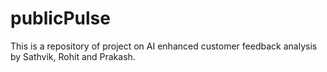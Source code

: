 # publicPulse
This is a repository of project on AI enhanced customer feedback analysis by Sathvik, Rohit and Prakash.
